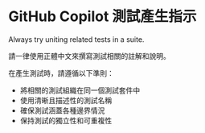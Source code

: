 # GitHub Copilot 測試產生指示

Always try uniting related tests in a suite.

請一律使用正體中文來撰寫測試相關的註解和說明。

在產生測試時，請遵循以下準則：

- 將相關的測試組織在同一個測試套件中
- 使用清晰且描述性的測試名稱
- 確保測試涵蓋各種邊界情況
- 保持測試的獨立性和可重複性
